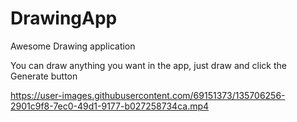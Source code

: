 # DrawingApp
Awesome Drawing application

You can draw anything you want in the app, just draw and click the Generate button

https://user-images.githubusercontent.com/69151373/135706256-2901c9f8-7ec0-49d1-9177-b027258734ca.mp4
